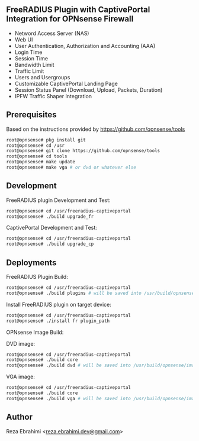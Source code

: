 ## FreeRADIUS Plugin with CaptivePortal Integration for OPNsense Firewall

* Netword Access Server (NAS)
* Web UI
* User Authentication, Authorization and Accounting (AAA)
* Login Time
* Session Time
* Bandwidth Limit
* Traffic Limit
* Users and Usergroups
* Customizable CaptivePortal Landing Page 
* Session Status Panel (Download, Upload, Packets, Duration)
* IPFW Traffic Shaper Integration

## Prerequisites

Based on the instructions provided by https://github.com/opnsense/tools

```bash
root@opnsense# pkg install git
root@opnsense# cd /usr
root@opnsense# git clone https://github.com/opnsense/tools
root@opnsense# cd tools
root@opnsense# make update
root@opnsense# make vga # or dvd or whatever else
```

## Development

FreeRADIUS plugin Development and Test:

```bash
root@opnsense# cd /usr/freeradius-captiveportal
root@opnsense# ./build upgrade_fr
```

CaptivePortal Development and Test:

```bash
root@opnsense# cd /usr/freeradius-captiveportal
root@opnsense# ./build upgrade_cp
```

## Deployments

FreeRADIUS Plugin Build:

```bash
root@opnsense# cd /usr/freeradius-captiveportal
root@opnsense# ./build plugins # will be saved into /usr/build/opnsense/plugins
```

Install FreeRADIUS plugin on target device:
```bash
root@opnsense# cd /usr/freeradius-captiveportal
root@opnsense# ./install fr plugin_path
```

OPNsense Image Build:

DVD image:

```bash
root@opnsense# cd /usr/freeradius-captiveportal
root@opnsense# ./build core
root@opnsense# ./build dvd # will be saved into /usr/build/opnsense/images
```

VGA image:

```bash
root@opnsense# cd /usr/freeradius-captiveportal
root@opnsense# ./build core
root@opnsense# ./build vga # will be saved into /usr/build/opnsense/images
```

## Author
Reza Ebrahimi <<reza.ebrahimi.dev@gmail.com>>